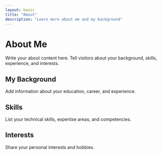```yaml
---
layout: basic
title: "About"
description: "Learn more about me and my background"
---
```


# About Me

Write your about content here. Tell visitors about your background, skills, experience, and interests.

## My Background

Add information about your education, career, and experience.

## Skills

List your technical skills, expertise areas, and competencies.

## Interests

Share your personal interests and hobbies.
